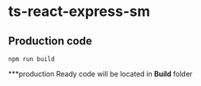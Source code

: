# ts-react-express-sm


## Production code
```
npm run build
```
***production Ready code will be located in <b>Build</b> folder
